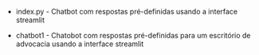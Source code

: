 - index.py - Chatbot com respostas pré-definidas usando a interface streamlit

- chatbot1 - Chatobot com respostas pré-definidas para um escritório de advocacia usando a interface streamlit
